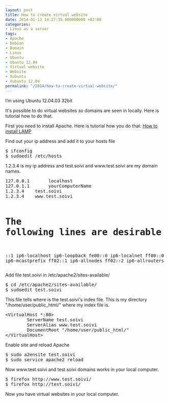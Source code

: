 ```yaml
---
layout: post
title: How to create virtual website
date: 2014-01-13 14:27:35.000000000 +02:00
categories:
- Linux as a server
tags:
- Apache
- Debian
- Domain
- Linux
- Ubuntu
- Ubuntu 12.04
- Virtual website
- Website
- Xubuntu
- Xubuntu 12.04
permalink: "/2014/how-to-create-virtual-website/"
---
```

<p>I’m using Ubuntu 12.04.03 32bit</p>
<p>It's possible to do virtual websites so domains are seen in locally. Here is tutorial how to do that.</p>
<p>First you need to install Apache. Here is tutorial how you do that: <a href="http://soivi.net/2014/how-to-install-lamp/">How to install LAMP</a></p>
<p>Find out your ip address and add it to your hosts file</p>
<pre>
$ ifconfig
$ sudoedit /etc/hosts
</pre>
<p>1.2.3.4 is my ip address and test.soivi and www.test.soivi are my domain names.</p>
<pre>
127.0.0.1       localhost
127.0.1.1       yourComputerName
1.2.3.4    test.soivi
1.2.3.4    www.test.soivi

# The following lines are desirable for IPv6 capable hosts
::1     ip6-localhost ip6-loopback
fe00::0 ip6-localnet
ff00::0 ip6-mcastprefix
ff02::1 ip6-allnodes
ff02::2 ip6-allrouters
</pre>
<p>Add file test.soivi in /etc/apache2/sites-available/</p>
<pre>
$ cd /etc/apache2/sites-available/
$ sudoedit test.soivi
</pre>
<p>This file tells where is the test.soivi's index file. This is my directory "/home/user/public_html/" where my index file is.</p>
<pre>
&lt;VirtualHost *:80&gt;
        ServerName test.soivi
        ServerAlias www.test.soivi
        DocumentRoot &quot;/home/user/public_html/&quot;
&lt;/VirtualHost&gt;
</pre>
<p>Enable site and reload Apache</p>
<pre>
$ sudo a2ensite test.soivi
$ sudo service apache2 reload
</pre>
<p>Now www.test.soivi and test.soivi domains works in your local computer.</p>
<pre>
$ firefox http://www.test.soivi/
$ firefox http://test.soivi/
</pre>
<p>Now you have virtual websites in your local computer.</p>
